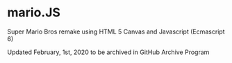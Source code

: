# mario.JS
Super Mario Bros remake using HTML 5 Canvas and Javascript (Ecmascript 6)

Updated February, 1st, 2020 to be archived in GitHub Archive Program
